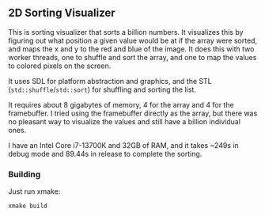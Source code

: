 ## 2D Sorting Visualizer

This is sorting visualizer that sorts a billion numbers. It visualizes this by figuring out
what position a given value would be at if the array were sorted, and maps the x and y to
the red and blue of the image. It does this with two worker threads, one to shuffle and sort
the array, and one to map the values to colored pixels on the screen.

It uses SDL for platform abstraction and graphics, and the STL (`std::shuffle`/`std::sort`)
for shuffling and sorting the list.

It requires about 8 gigabytes of memory, 4 for the array and 4 for the framebuffer. I tried
using the framebuffer directly as the array, but there was no pleasant way to visualize the
values and still have a billion individual ones.

I have an Intel Core i7-13700K and 32GB of RAM, and it takes ~249s in debug mode and 89.44s
in release to complete the sorting.

### Building

Just run xmake:
```shell
xmake build
```

